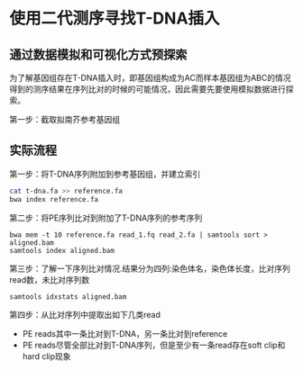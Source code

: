 # 使用二代测序寻找T-DNA插入

## 通过数据模拟和可视化方式预探索

为了解基因组存在T-DNA插入时，即基因组构成为AC而样本基因组为ABC的情况得到的测序结果在序列比对的时候的可能情况，因此需要先要使用模拟数据进行探索。

第一步：截取拟南芥参考基因组

## 实际流程

第一步：将T-DNA序列附加到参考基因组，并建立索引

```bash
cat t-dna.fa >> reference.fa
bwa index reference.fa
```

第二步：将PE序列比对到附加了T-DNA序列的参考序列

```bwa
bwa mem -t 10 reference.fa read_1.fq read_2.fa | samtools sort > aligned.bam
samtools index aligned.bam
```

第三步：了解一下序列比对情况.结果分为四列:染色体名，染色体长度，比对序列read数，未比对序列数

```bash
samtools idxstats aligned.bam
```

第四步：从比对序列中提取出如下几类read

- PE reads其中一条比对到T-DNA，另一条比对到reference
- PE reads尽管全部比对到T-DNA序列，但是至少有一条read存在soft clip和hard clip现象
